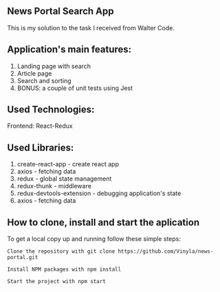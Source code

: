 ## News Portal Search App

This is my solution to the task I received from Walter Code.

## Application's main features:

1. Landing page with search
2. Article page
3. Search and sorting
4. BONUS: a couple of unit tests using Jest

## Used Technologies:

Frontend: React-Redux

## Used Libraries:

1. create-react-app - create react app
2. axios - fetching data
3. redux - global state management
4. redux-thunk - middleware
5. redux-devtools-extension - debugging application's state
6. axios - fetching data

## How to clone, install and start the aplication

To get a local copy up and running follow these simple steps:

    Clone the repository with git clone https://github.com/Vinyla/news-portal.git

    Install NPM packages with npm install

    Start the project with npm start



